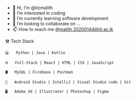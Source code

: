 - 👋 Hi, I’m @itzmalith
- 👀 I’m interested in coding
- 🌱 I’m currently learning software development
- 💞️ I’m looking to collaborate on ...
- 📫 How to reach me @malith.20200144@iit.ac.lk

<!---
itzmalith/itzmalith is a ✨ special ✨ repository because its `README.md` (this file) appears on your GitHub profi
le.
You can click the Preview link to take a look at your changes.
--->
🛠 Tech Stack

    💻   Python | Java | Kotlin 
    
    🌐   Full-Stack | React | HTML | CSS | JavaScript 
    
    🛢   MySQL | Firebase | Postman
    
    🔧   Android Studio | IntelliJ | Visual Studio code | Git
    
    🖥   Adobe Xd | Illustrator | Photoshop | Figma
